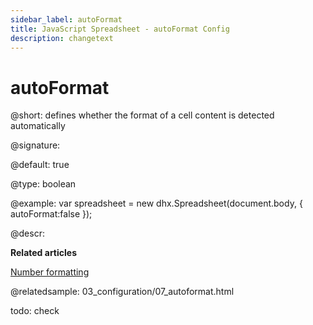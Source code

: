 ```yaml
---
sidebar_label: autoFormat
title: JavaScript Spreadsheet - autoFormat Config
description: changetext
---
```


# autoFormat

@short: defines whether the format of a cell content is detected automatically

@signature:

@default: true

@type: boolean

@example:
var spreadsheet = new dhx.Spreadsheet(document.body, {
    autoFormat:false
});

@descr:

**Related articles**

[Number formatting](number_formatting.md#autodetectingcellformat)


@relatedsample:
03_configuration/07_autoformat.html

todo: check